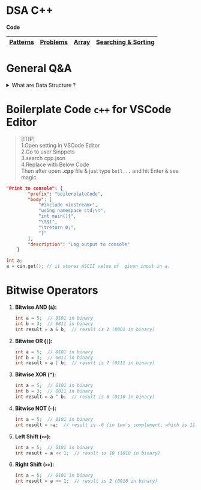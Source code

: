 # DSA C++ 

**Code**

|[Patterns](/patterns.cpp)|[Problems](/Problems/)|[Array](/Array/)|[Searching & Sorting](/SrearchingAndSorting/)|
|-------------------------|----------------------|----------------|-|

# General Q&A
<details>
   <summary>What are Data Structure ?</summary>
   When a program is dealing with the data, how it will organize the data in main memory during execution time of a program.
   <br>
   <br>

   |[Physical DS]()|[Logical DS]()|
   |-|-|
   |Array|Stack|
   |Matrices|Queue|
   |Linked List|Tress|
   ||Graph|
   ||Hashing|

</details>

<!-- ### User Define Templets

```cpp
template <class T1, class T2, ...>
```

example :

```cpp
template <class T>
T sum(T a, T b){
    return (a + b);
}
``` -->

<!-- ### Standard Template Library (` STL `) -->














# Boilerplate Code `c++` for VSCode Editor

> [!TIP]\
> 1.Open setting in VSCode Editor\
> 2.Go to user Sinppets\
> 3.search cpp.json\
> 4.Replace with Below Code\
> Then after open **.cpp** file & just type `boil...` and hit Enter & see magic.

```json
"Print to console": {
		"prefix": "boilerplateCode",
		"body": [
			"#include <iostream>",
			"using namespace std;\n",
			"int main(){",
			"\t$1",
			"\treturn 0;",
			"}"
		],
		"description": "Log output to console"
	}
```

```cpp
int a;
a = cin.get(); // it stores ASCII value of  given input in a.
```
# Bitwise Operators

1. **Bitwise AND (`&`):**

   ```cpp
   int a = 5;  // 0101 in binary
   int b = 3;  // 0011 in binary
   int result = a & b;  // result is 1 (0001 in binary)
   ```

2. **Bitwise OR (`|`):**

   ```cpp
   int a = 5;  // 0101 in binary
   int b = 3;  // 0011 in binary
   int result = a | b;  // result is 7 (0111 in binary)
   ```

3. **Bitwise XOR (`^`):**

   ```cpp
   int a = 5;  // 0101 in binary
   int b = 3;  // 0011 in binary
   int result = a ^ b;  // result is 6 (0110 in binary)
   ```

4. **Bitwise NOT (`~`):**

   ```cpp
   int a = 5;  // 0101 in binary
   int result = ~a;  // result is -6 (in two's complement, which is 1111...1010 in binary)
   ```

5. **Left Shift (`<<`):**

   ```cpp
   int a = 5;  // 0101 in binary
   int result = a << 1;  // result is 10 (1010 in binary)
   ```

6. **Right Shift (`>>`):**

   ```cpp
   int a = 5;  // 0101 in binary
   int result = a >> 1;  // result is 2 (0010 in binary)
   ```